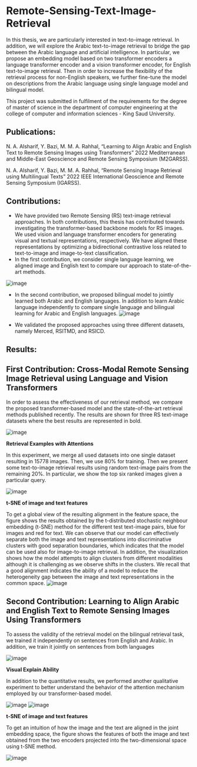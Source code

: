 # Remote-Sensing-Text-Image-Retrieval
In this thesis, we are particularly interested in text-to-image retrieval. In addition, we will explore the Arabic text-to-image retrieval to bridge the gap between the Arabic language and artificial intelligence. In particular, we propose an embedding model based on two transformer encoders a language transformer encoder and a vision transformer encoder, for English text-to-image retrieval. Then in order to increase the flexibility of the retrieval process for non-English speakers, we further fine-tune the model on descriptions from the Arabic language using single language model and bilingual model.

This project was submitted in fulfilment of the requirements for the degree of master of science in the department of computer engineering at the college of computer and information sciences - King Saud University.

## Publications: 
N. A. Alsharif, Y. Bazi, M. M. A. Rahhal, “Learning to Align Arabic and English Text to Remote Sensing Images using Transformers” 2022 Mediterranean and Middle-East Geoscience and Remote Sensing Symposium (M2GARSS).

N. A. Alsharif, Y. Bazi, M. M. A. Rahhal, “Remote Sensing Image Retrieval using Multilingual Texts” 2022 IEEE International Geoscience and Remote Sensing Symposium (IGARSS).



## Contributions: 
- We have provided two Remote Sensing (RS) text-image retrieval approaches. In both contributions, this thesis has contributed towards investigating the transformer-based backbone models for RS images. We used vision and language transformer encoders for generating visual and textual representations, respectively. We have aligned these representations by optimizing a bidirectional contrastive loss related to text-to-image and image-to-text classification.
- In the first contribution, we consider single language learning, we aligned image and English text to compare our approach to state-of-the-art methods.

![image](https://user-images.githubusercontent.com/77771990/174462480-880ea8c8-b8f0-4695-a400-69353459b1ac.png)



- In the second contribution, we proposed bilingual model to jointly learned both Arabic and English languages. In addition to learn Arabic language independently to compare single language and bilingual learning for Arabic and English languages. 
![image](https://user-images.githubusercontent.com/77771990/174462834-84abb3be-5fe0-43a5-bd5d-f686bd28411b.png)



- We validated the proposed approaches using three different datasets, namely Merced, RSITMD, and RSICD.



## Results: 
## First Contribution:  Cross-Modal Remote Sensing Image Retrieval using Language and Vision Transformers
In order to assess the effectiveness of our retrieval method, we compare the proposed transformer-based model and the state-of-the-art retrieval methods published recently. The results are shown for three RS text-image datasets where the best results are represented in bold. 

![image](https://user-images.githubusercontent.com/77771990/174462884-0e9303d5-a579-4c63-9fb9-775dccd720cc.png)


**Retrieval Examples with Attentions**

In this experiment, we merge all used datasets into one single dataset resulting in 15778 images. Then, we use 80% for training. Then we present some text-to-image retrieval results using random text-image pairs from the remaining 20%. In particular, we show the top six ranked images given a particular query.

![image](https://user-images.githubusercontent.com/77771990/174462558-baa72c14-02c5-4582-8b4c-ae997ed35b57.png)



**t-SNE of image and text features**

To get a global view of the resulting alignment in the feature space, the figure shows the results obtained by the t-distributed stochastic neighbour embedding (t-SNE) method for the different test text-image pairs, blue for images and red for text. We can observe that our model can effectively separate both the image and text representations into discriminative clusters with good separation boundaries, which indicates that the model can be used also for image-to-image retrieval. In addition, the visualization shows how the model attempts to align clusters from different modalities although it is challenging as we observe shifts in the clusters. We recall that a good alignment indicates the ability of a model to reduce the heterogeneity gap between the image and text representations in the common space. 
![image](https://user-images.githubusercontent.com/77771990/174462543-ce37e8b0-9652-4909-8d1a-a5d3b4661f04.png)


## Second Contribution: Learning to Align Arabic and English Text to Remote Sensing Images Using Transformers

To assess the validity of the retrieval model on the bilingual retrieval task, we trained it independently on sentences from English and Arabic. In addition, we train it jointly on sentences from both languages

![image](https://user-images.githubusercontent.com/77771990/174462834-84abb3be-5fe0-43a5-bd5d-f686bd28411b.png)



**Visual Explain Ability**

In addition to the quantitative results, we performed another qualitative experiment to better understand the behavior of the attention mechanism employed by our transformer-based model. 

![image](https://user-images.githubusercontent.com/77771990/174462713-08f40e59-79b9-4bcf-b4d6-d45e1cdd6484.png)
![image](https://user-images.githubusercontent.com/77771990/174462728-8f8b661f-c359-4fae-b87b-f1b0e17ad0f8.png)



**t-SNE of image and text features**

To get an intuition of how the image and the text are aligned in the joint embedding space, the figure shows the features of both the image and text obtained from the two encoders projected into the two-dimensional space using t-SNE method. 

![image](https://user-images.githubusercontent.com/77771990/174462574-da695fe7-3801-4d99-85d7-8961c409be3f.png)





